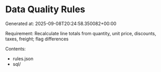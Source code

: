 # Data Quality Rules

Generated at: 2025-09-08T20:24:58.350082+00:00

Requirement: Recalculate line totals from quantity, unit price, discounts, taxes, freight; flag differences

Contents:
- rules.json
- sql/
